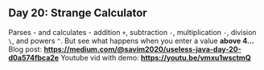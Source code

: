 ## Day 20: Strange Calculator
Parses - and calculates - addition `+`, subtraction `-`, multiplication `-`, division `\`, and powers `^`.
But see what happens when you enter a value **above 4...**
Blog post: **<https://medium.com/@savim2020/useless-java-day-20-d0a574fbca2e>**
Youtube vid with demo: **<https://youtu.be/vmxu1wsctmQ>**
